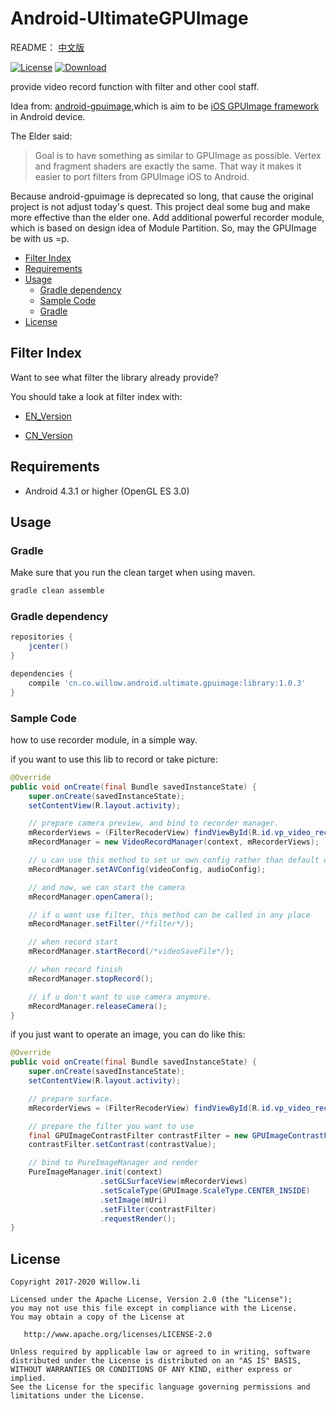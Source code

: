 
# Android-UltimateGPUImage

README：
[中文版](/README_CN.md)</p>

[![License](https://img.shields.io/badge/license-Apache%202-blue.svg)](https://www.apache.org/licenses/LICENSE-2.0)
[![Download](https://api.bintray.com/packages/windsander/UltimateGPUImage/library/images/download.svg) ](https://bintray.com/windsander/UltimateGPUImage/library/_latestVersion)

provide video record function with filter and other cool staff.

Idea from: [android-gpuimage](https://github.com/CyberAgent/android-gpuimage),which is aim to be [iOS GPUImage framework](https://github.com/BradLarson/GPUImage) in Android device.

The Elder said:
>Goal is to have something as similar to GPUImage as possible. Vertex and fragment shaders are exactly the same. That way it makes it easier to port filters from GPUImage iOS to Android.

Because android-gpuimage is deprecated so long, that cause the original project is not adjust today's quest. This project deal some bug and make more effective than the elder one. Add additional powerful recorder module, which is based on design idea of Module Partition.
So, may the GPUImage be with us =p.


<ul class="toc">
  <li>
    <a href="#filter-index">Filter Index</a>
  </li>
  <li>
    <a href="#requirements">Requirements</a>
  </li>
  <li>
    <a href="#usage">Usage</a>
    <ul>
      <li>
        <a href="#gradle-dependency">Gradle dependency</a>
      </li>
      <li>
        <a href="#sample-code">Sample Code</a>
      </li>
      <li>
        <a href="#gradle">Gradle</a>
      </li>
    </ul>
  </li>
  <li>
    <a href="#license">License</a>
  </li>
</ul>


## Filter Index

Want to see what filter the library already provide? </p>
You should take a look at filter index with:
- [EN_Version](/Index_of_Filters.md) </p>
- [CN_Version](/Index_of_Filters_CN.md) </p>

## Requirements
* Android 4.3.1 or higher (OpenGL ES 3.0)

## Usage

### Gradle
Make sure that you run the clean target when using maven.

```groovy
gradle clean assemble
```

### Gradle dependency

```groovy
repositories {
    jcenter()
}

dependencies {
    compile 'cn.co.willow.android.ultimate.gpuimage:library:1.0.3'
}
```

### Sample Code
how to use recorder module, in a simple way.

if you want to use this lib to record or take picture:
```java
@Override
public void onCreate(final Bundle savedInstanceState) {
    super.onCreate(savedInstanceState);
    setContentView(R.layout.activity);

    // prepare camera preview, and bind to recorder manager.
    mRecorderViews = (FilterRecoderView) findViewById(R.id.vp_video_recorder_gl);
    mRecordManager = new VideoRecordManager(context, mRecorderViews);

    // u can use this method to set ur own config rather than default one.(this is not necessary)
    mRecordManager.setAVConfig(videoConfig, audioConfig);

    // and now, we can start the camera
    mRecordManager.openCamera();

    // if u want use filter, this method can be called in any place
    mRecordManager.setFilter(/*filter*/);

    // when record start
    mRecordManager.startRecord(/*videoSaveFile*/);

    // when record finish
    mRecordManager.stopRecord();

    // if u don't want to use camera anymore.
    mRecordManager.releaseCamera();
}
```


if you just want to operate an image, you can do like this:
```java
@Override
public void onCreate(final Bundle savedInstanceState) {
    super.onCreate(savedInstanceState);
    setContentView(R.layout.activity);

    // prepare surface.
    mRecorderViews = (FilterRecoderView) findViewById(R.id.vp_video_recorder_gl);

    // prepare the filter you want to use
    final GPUImageContrastFilter contrastFilter = new GPUImageContrastFilter(1.0f);
    contrastFilter.setContrast(contrastValue);

    // bind to PureImageManager and render
    PureImageManager.init(context)
                    .setGLSurfaceView(mRecorderViews)
                    .setScaleType(GPUImage.ScaleType.CENTER_INSIDE)
                    .setImage(mUri)
                    .setFilter(contrastFilter)
                    .requestRender();
}
```

## License
    Copyright 2017-2020 Willow.li

    Licensed under the Apache License, Version 2.0 (the "License");
    you may not use this file except in compliance with the License.
    You may obtain a copy of the License at

       http://www.apache.org/licenses/LICENSE-2.0

    Unless required by applicable law or agreed to in writing, software
    distributed under the License is distributed on an "AS IS" BASIS,
    WITHOUT WARRANTIES OR CONDITIONS OF ANY KIND, either express or implied.
    See the License for the specific language governing permissions and
    limitations under the License.
